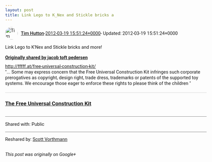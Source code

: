 ```yaml
---
layout: post
title: Link Lego to K_Nex and Stickle bricks a
---
```


<html><head><meta charset="utf-8"><title>Link Lego to K&amp;#39;Nex and Stickle bricks and more!</title><style>body {font: 11pt Roboto, Arial, sans-serif; max-width: 640px; margin: 24px;}.author-photo {border-radius: 50%; margin-right: 10px; width: 40px;}.author {font-weight: 500;}.main-content {margin: 15px 0 15px;}.post-title {font-weight: bold;}.location {display: block; margin-top: 15px;}.location img {float: left; margin-right: 5px; width: 20px;}.media-link {display: inline-block; max-width: 100%; vertical-align: top;}.media-link p {margin-top: 5px; max-height: 4em; overflow: scroll;}.media {max-height: 100vh; max-width: 100%;}.video-placeholder {background: black; display: flex; height: 300px; max-width: 100%; width: 640px;}.play-icon {border-bottom: 30px solid transparent; border-left: 50px solid white; border-top: 30px solid transparent; color: white; margin: auto;}.album {max-height: 800px; overflow: scroll; width: calc(100vw - 48px);}.album .media-link {margin-right: 5px; max-width: 250px;}.album .media {max-height: 250px;}.link-embed {border-top: 1px solid lightgrey; display: block; margin-top: 20px;}.link-embed img {max-width: 100%;}.inline-link-embed {display: block;}.inline-link-embed img {vertical-align: middle;}.link-title {display: inline-block; font-size: medium; font-weight: 300; padding-left: 1em;}.reshare-attribution {display: block; font-weight: bold; margin-bottom: 10px;}.poll-image {margin-bottom: 5px; max-height: 300px; max-width: 500px;}.poll-choice {align-items: center; display: flex; margin-bottom: 5px; max-width: 500px;}.poll-choice-percentage {background-color: lightblue; height: 100%; left: 0; position: absolute; z-index: -1;}.poll-choice-selected {margin-right: 5px;}.poll-choice-results {border: 1px solid lightgray; border-radius: 5px; display: flex; line-height: 40px; overflow: hidden; padding: 0 8px; position: relative;}.poll-choice-results, .poll-choice-description {flex-grow: 1; margin-right: 10px;}.poll-choice-image {width: 100%;}.poll-choice-image, .poll-choice-image img {max-height: 40px; max-width: 100px;}.poll-choice-votes {max-height: 100px; overflow: auto;}.plus-entity-embed {color: black; display: block; text-decoration: none;}.plus-entity-embed-cover-photo {max-height: 300px; max-width: 100%;}.plus-entity-embed-info {padding: 0 1em 1em;}.plus-entity-embed-info h2 {font-weight: 500; margin: 10px 0;}.plus-entity-embed-info p {font-size: small; margin: 0;}.collection-owner-avatar {border-radius: 50%; border: 2px solid white; height: 40px; margin-top: -22px;}.visibility {padding: 1em 0; border-top: 1px solid grey;}.post-activity {padding: 1em 0; border-top: 1px solid grey;}.comments {border-top: 1px solid gray; padding-top: 1em;}.comment + .comment {margin-top: 1em;}.comment .media-link, .comment .inline-link-embed {margin-top: 5px;}</style></head><body><div style="margin-bottom:1em;"><div style="display:flex; align-items:center"><img class="author-photo" src="https://lh4.googleusercontent.com/-epo4ZZKNqEw/AAAAAAAAAAI/AAAAAAAAVSU/qu3LpcHEnoQ/s64-c/photo.jpg" alt="Tim Hutton"><a href="https://plus.google.com/+TimHutton" target="_blank" class="author">Tim Hutton</a> - <a target="_blank" href="https://plus.google.com/+TimHutton/posts/e23G3kSGuGc">2012-03-19 15:51:24+0000</a><span> - Updated: 2012-03-19 15:51:24+0000</span></div><div class="main-content">Link Lego to K&#39;Nex and Stickle bricks and more!</div><div><a target="_blank" href="https://plus.google.com/+jacobtoftpedersen/posts/XJoUUJm6jZu" class="reshare-attribution">Originally shared by jacob toft pedersen</a><a rel="nofollow" target="_blank" href="http://fffff.at/free-universal-construction-kit/" class="ot-anchor bidi_isolate" jslog="10929; track:click" dir="ltr">http://fffff.at/free-universal-construction-kit/</a> <br>&quot;... Some may express concern that the Free Universal Construction Kit infringes such corporate prerogatives as copyright, design right, trade dress, trademarks or patents of the supported toy systems. We encourage those eager to enforce these rights to please think of the children &quot;<a href="http://fffff.at/free-universal-construction-kit/" target="_blank" class="link-embed"><h3>The Free Universal Construction Kit</h3><img src="http://fffff.at/fuckflickr/data/FAT-LOGOS/fat_NBC_cooper_300-url.jpg" alt=""></a></div></div><div class="visibility">Shared with: Public</div><div class="post-activity"><div class="resharers">Reshared by: <a href="https://plus.google.com/+ScottVorthmann">Scott Vorthmann</a></div></div></body></html>

<i>This post was originally on Google+</i>